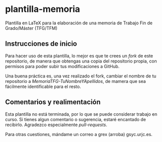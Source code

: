 # plantilla-memoria
Plantilla en LaTeX para la elaboración de una memoria de Trabajo Fin de Grado/Máster (TFG/TFM)

## Instrucciones de inicio

Para hacer uso de esta plantilla, lo mejor es que te crees un <i>fork</i> de este repositorio, de manera que obtengas una copia del repositorio propia, con permisos para poder subir tus modificaciones a GitHub.

Una buena práctica es, una vez realizado el fork, cambiar el nombre de tu repositorio a <i>MemoriaTFG-TuNombreYApellidos</i>, de mamera que sea fácilmente identificable para el resto.

## Comentarios y realimentación

Esta plantilla no está terminada, por lo que se puede considerar trabajo en curso. Si tienes algun comentario o sugerencia, estaré encantado de recibirlo. Agradezco especialmente <i>pull-requests</i>.

Para otras cuestiones, mándame un correo a grex (arroba) gsyc.urjc.es.
